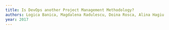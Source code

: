 ```yaml
---
title: Is DevOps another Project Management Methodology?
authors: Logica Banica, Magdalena Radulescu, Doina Rosca, Alina Hagiu
year: 2017
---
```




